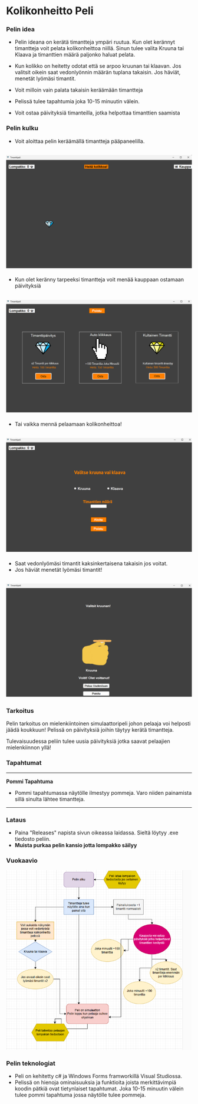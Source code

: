 # Kolikonheitto Peli

### Pelin idea
- Pelin ideana on kerätä timantteja ympäri ruutua. Kun olet kerännyt timantteja voit pelata kolikonheittoa niillä. Sinun tulee valita Kruuna tai Klaava ja timanttien määrä paljonko haluat pelata.
  
- Kun kolikko on heitetty odotat että se arpoo kruunan tai klaavan. Jos valitsit oikein saat vedonlyönnin määrän tuplana takaisin. Jos häviät, menetät lyömäsi timantit.

- Voit milloin vain palata takaisin keräämään timantteja
  
- Pelissä tulee tapahtumia joka 10-15 minuutin välein.

- Voit ostaa päivityksiä timanteilla, jotka helpottaa timanttien saamista

### Pelin kulku
- Voit aloittaa pelin keräämällä timantteja pääpaneelilla.

![Aloitusnäyttö](https://github.com/Eemi00/coin-flip/blob/03dadfcecd8ffcc4b7792b86c074f5287f63cfdc/kuvat/N%C3%A4ytt%C3%B6kuva%202025-04-02%20131200.png?raw=true)
---
- Kun olet keränny tarpeeksi timantteja voit menää kauppaan ostamaan päivityksiä

![Kauppa](https://github.com/Eemi00/coin-flip/blob/03dadfcecd8ffcc4b7792b86c074f5287f63cfdc/kuvat/N%C3%A4ytt%C3%B6kuva%202025-04-02%20131217.png?raw=true)
---
- Tai vaikka mennä pelaamaan kolikonheittoa!
  
![Kolikonheitto](https://github.com/Eemi00/coin-flip/blob/03dadfcecd8ffcc4b7792b86c074f5287f63cfdc/kuvat/N%C3%A4ytt%C3%B6kuva%202025-04-02%20131209.png?raw=true)
---
- Saat vedonlyömäsi timantit kaksinkertaisena takaisin jos voitat.
- Jos häviät menetät lyömäsi timantit!

![Peli](https://github.com/Eemi00/coin-flip/blob/03dadfcecd8ffcc4b7792b86c074f5287f63cfdc/kuvat/N%C3%A4ytt%C3%B6kuva%202025-04-02%20131424.png?raw=true)
---
### Tarkoitus
Pelin tarkoitus on mielenkiintoinen simulaattoripeli johon pelaaja voi helposti jäädä koukkuun! Pelissä on päivityksiä joihin täytyy kerätä timantteja.

Tulevaisuudessa peliin tulee uusia päivityksiä jotka saavat pelaajien mielenkiinnon yllä!

### Tapahtumat
---
**Pommi Tapahtuma**
- Pommi tapahtumassa näytölle ilmestyy pommeja. Varo niiden painamista sillä sinulta lähtee timantteja.
---

### Lataus
- Paina "Releases" napista sivun oikeassa laidassa. Sieltä löytyy .exe tiedosto peliin. 
- **Muista purkaa pelin kansio jotta lompakko säilyy**

### Vuokaavio
![Vuokaavio](https://github.com/Eemi00/coin-flip/blob/6c267443098a6d8f31423ec1b7b190d79eb8879d/kuvat/N%C3%A4ytt%C3%B6kuva%202025-04-02%20130211.png?raw=true)

### Pelin teknologiat
- Peli on kehitetty c# ja Windows Forms framworkillä Visual Studiossa.
- Pelissä on hienoja ominaisuuksia ja funktioita joista merkittävimpiä koodin pätkiä ovat tietynlaiset tapahtumat. Joka 10-15 minuutin välein tulee pommi tapahtuma jossa näytölle tulee pommeja.